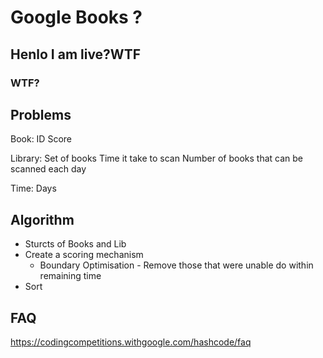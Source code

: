 # Google Books ?

## Henlo I am live?WTF

### WTF?

## Problems

Book:
  ID
  Score

Library:
  Set of books
  Time it take to scan
  Number of books that can be scanned each day

Time:
  Days

## Algorithm

- Sturcts of Books and Lib
- Create a scoring mechanism
  - Boundary Optimisation - Remove those that were unable do within remaining time
- Sort

## FAQ

https://codingcompetitions.withgoogle.com/hashcode/faq